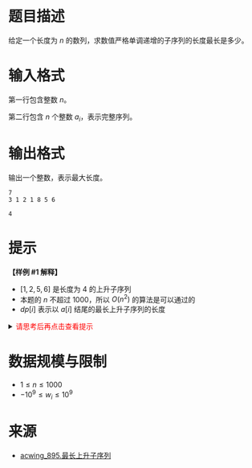 # 题目描述

给定一个长度为 $n$ 的数列，求数值严格单调递增的子序列的长度最长是多少。


# 输入格式

第一行包含整数 $n$。

第二行包含 $n$ 个整数 $a_i$，表示完整序列。


# 输出格式

输出一个整数，表示最大长度。

```input1
7
3 1 2 1 8 5 6
```

```output1
4
```

# 提示
**【样例 #1 解释】**
* $[1, 2, 5, 6]$ 是长度为 $4$ 的上升子序列
* 本题的 $n$ 不超过 $1000$，所以 $O(n^2)$ 的算法是可以通过的
* $dp[i]$ 表示以 $a[i]$ 结尾的最长上升子序列的长度

<details>
<summary><font color="#FF0000">请思考后再点击查看提示</font></summary>

</details>

# 数据规模与限制
* $1 \leq n \leq 1000$
* $-10^9 \leq w_i \leq 10^9$

# 来源
* [acwing_895.最长上升子序列](https://www.acwing.com/problem/content/897/)
